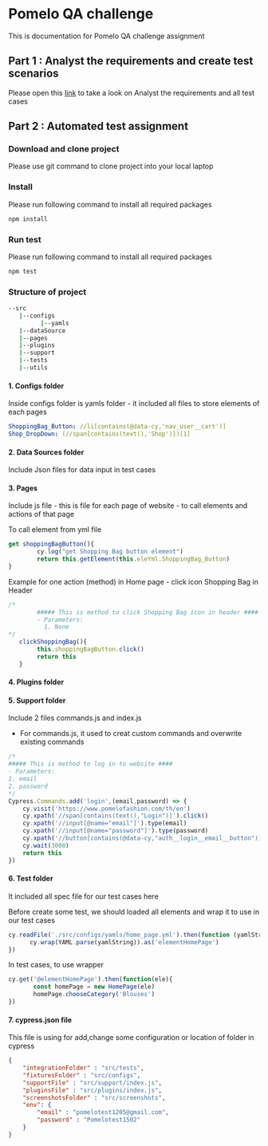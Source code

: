 # Pomelo QA challenge
This is documentation for Pomelo QA challenge assignment

## Part 1 : Analyst the requirements and create test scenarios

Please open this [link](https://docs.google.com/spreadsheets/d/1Ys8vey-Lp6X9Ilj5P8Tz-n5eGfBNezn8Uf7g8ZkNBk4/edit#gid=853402295) to take a look on Analyst the requirements and all test cases

## Part 2 : Automated test assignment

### Download and clone project

Please use git command to clone project into your local laptop

### Install

Please run following command to install all required packages

```bash
npm install
```

### Run test

Please run following command to install all required packages

```bash
npm test
```

### Structure of project

```bash
--src
   |--configs
         |--yamls
   |--dataSource
   |--pages
   |--plugins
   |--support
   |--tests
   |--utils
```
#### 1. Configs folder
Inside configs folder is yamls folder - it included all files to store elements of each pages

```yml
ShoppingBag_Button: //li[contains(@data-cy,'nav_user__cart')]
Shop_DropDown: (//span[contains(text(),'Shop')])[1]
```

#### 2. Data Sources folder
Include Json files for data input in test cases

#### 3. Pages
Include js file - this is file for each page of website - to call elements and actions of that page

To call element from yml file

```js
get shoppingBagButton(){
        cy.log("get Shopping Bag button element")
        return this.getElement(this.eleYml.ShoppingBag_Button)
}
```

Example for one action (method) in Home page - click icon Shopping Bag in Header

```js
/* 
        ##### This is method to click Shopping Bag icon in header ####
        - Parameters:
          1. None
*/
   clickShoppingBag(){
        this.shoppingBagButton.click()
        return this
   }
```
#### 4. Plugins folder


#### 5. Support folder

Include 2 files commands.js and index.js 

- For commands.js, it used to creat custom commands and overwrite existing commands

```js
/* 
##### This is method to log in to website ####
- Parameters:
1. email
2. password
*/
Cypress.Commands.add('login',(email,password) => {
    cy.visit('https://www.pomelofashion.com/th/en')
    cy.xpath('//span[contains(text(),"Login")]').click()
    cy.xpath('//input[@name="email"]').type(email)
    cy.xpath('//input[@name="password"]').type(password)
    cy.xpath('//button[contains(@data-cy,"auth__login__email__button")]').click()
    cy.wait(3000)
    return this
})
```

#### 6. Test folder

It included all spec file for our test cases here

Before create some test, we should loaded all elements and wrap it to use in our test cases

```js
cy.readFile('./src/configs/yamls/home_page.yml').then(function (yamlString){
      cy.wrap(YAML.parse(yamlString)).as('elementHomePage')
})
```

In test cases, to use wrapper

```js
cy.get('@elementHomePage').then(function(ele){
       const homePage = new HomePage(ele)
       homePage.chooseCategory('Blouses')
})
```
#### 7. cypress.json file

This file is using for add,change some configuration or location of folder in cypress

```json
{
    "integrationFolder" : "src/tests",
    "fixturesFolder" : "src/configs",
    "supportFile" : "src/support/index.js",
    "pluginsFile" : "src/plugins/index.js",
    "screenshotsFolder" : "src/screenshots",
    "env": {
        "email" : "pomelotest1205@gmail.com",
        "password" : "Pomelotest1502"
    }
}
```


